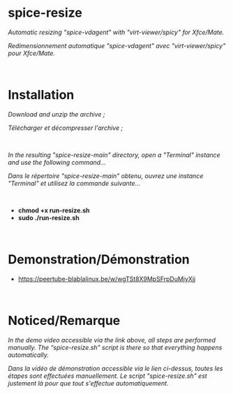 # spice-resize
_Automatic resizing "spice-vdagent" with "virt-viewer/spicy" for Xfce/Mate._

_Redimensionnement automatique "spice-vdagent" avec "virt-viewer/spicy" pour Xfce/Mate._

</br>

# Installation
_Download and unzip the archive ;_

_Télécharger et décompresser l'archive ;_

</br>

_In the resulting "spice-resize-main" directory, open a "Terminal" instance and use the following command..._

_Dans le répertoire "spice-resize-main" obtenu, ouvrez une instance "Terminal" et utilisez la commande suivante..._

</br>

- **chmod +x run-resize.sh**
- **sudo ./run-resize.sh**

</br>

# Demonstration/Démonstration
- https://peertube-blablalinux.be/w/wgTSt8X9MpSFrpDuMjyXjj

</br>

# Noticed/Remarque
_In the demo video accessible via the link above, all steps are performed manually._
_The “spice-resize.sh” script is there so that everything happens automatically._

_Dans la vidéo de démonstration accessible via le lien ci-dessus, toutes les étapes sont effectuées manuellement._
_Le script "spice-resize.sh" est justement là pour que tout s'effectue automatiquement._

